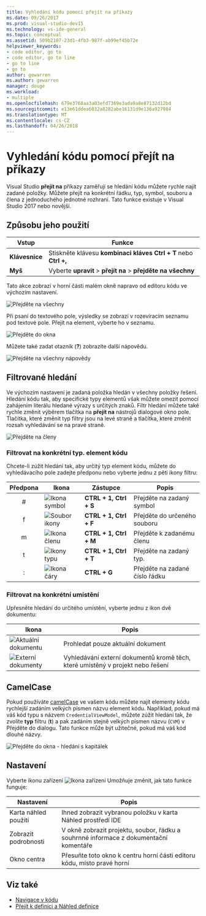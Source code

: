 ```yaml
---
title: Vyhledání kódu pomocí přejít na příkazy
ms.date: 09/26/2017
ms.prod: visual-studio-dev15
ms.technology: vs-ide-general
ms.topic: conceptual
ms.assetid: 509b2107-23d1-4fb3-987f-ab99ef45b72e
helpviewer_keywords:
- code editor, go to
- code editor, go to line
- go to line
- go to
author: gewarren
ms.author: gewarren
manager: douge
ms.workload:
- multiple
ms.openlocfilehash: 679e3768aa3a03efd7369e3ada9a8e87132d12bd
ms.sourcegitcommit: e13e61ddea6032a8282abe16131d9e136a927984
ms.translationtype: MT
ms.contentlocale: cs-CZ
ms.lasthandoff: 04/26/2018
---
```

# <a name="find-code-using-go-to-commands"></a>Vyhledání kódu pomocí přejít na příkazy

Visual Studio **přejít na** příkazy zaměřují se hledání kódu můžete rychle najít zadané položky. Můžete přejít na konkrétní řádku, typ, symbol, souboru a člena z jednoduchého jednotné rozhraní. Tato funkce existuje v Visual Studio 2017 nebo novější.

## <a name="how-to-use-it"></a>Způsobu jeho použití

Vstup        | Funkce
------------ | ---
**Klávesnice** | Stiskněte klávesu **kombinaci kláves Ctrl + T** nebo **Ctrl +,**
**Myš**    | Vyberte **upravit** > **přejít na** > **přejděte na všechny**

Tato akce zobrazí v horní části malém okně napravo od editoru kódu ve výchozím nastavení.

![Přejděte na všechny](media/gotoall.png)

Při psaní do textového pole, výsledky se zobrazí v rozevíracím seznamu pod textové pole. Přejít na element, vyberte ho v seznamu.

![Přejděte do okna](../ide/media/vside_navigatetowindow.png "přejít na okna")

Můžete také zadat otazník (**?**) zobrazíte další nápovědu.

  ![Přejděte na všechny nápovědy](media/gotoall_help.png)

## <a name="filtered-searches"></a>Filtrované hledání
Ve výchozím nastavení je zadaná položka hledán v všechny položky řešení. Hledání kódu tak, aby specifické typy elementů však můžete omezit pomocí zahájením literálu hledané výrazy s určitých znaků. Filtr hledání můžete také rychle změnit výběrem tlačítka na **přejít na** nástrojů dialogové okno pole. Tlačítka, které změnit typ filtry jsou na levé straně a tlačítka, které změnit rozsah vyhledávání se na pravé straně.

![Přejděte na členy](../ide/media/vside_navigation_toolbar.png)

### <a name="filter-to-a-specific-type-of-code-element"></a>Filtrovat na konkrétní typ. element kódu
Chcete-li zúžit hledání tak, aby určitý typ element kódu, můžete do vyhledávacího pole zadejte předponu nebo vyberte jednu z pěti ikony filtru:

Předpona | Ikona | Zástupce | Popis
:----: | ---- | -------- | ---
\#      | ![Ikona symbol](media/gotoall_symbolicon.png) | **CTRL + 1, Ctrl + S** | Přejděte na zadaný symbol
f      | ![Soubor ikony](media/gotoall_fileicon.png)     | **CTRL + 1, Ctrl + F** | Přejděte do určeného souboru
m      | ![Ikona členu](media/gotoall_membericon.png) | **CTRL + 1, Ctrl + M** | Přejděte k zadanému členu
t      | ![Ikony typu](media/gotoall_typeicon.png)     | **CTRL + 1, Ctrl + T** | Přejděte na zadaný typ.
:      | ![Ikona čáry](media/gotoall_lineicon.png)     | **CTRL + G**         | Přejděte na zadané číslo řádku

### <a name="filter-to-a-specific-location"></a>Filtrovat na konkrétní umístění
Upřesněte hledání do určitého umístění, vyberte jednu z ikon dvě dokumentu:

Ikona | Popis
---- | ---
![Aktuální dokumentu](media/gotoall_currentdocument.png) | Prohledat pouze aktuální dokument
![Externí dokumenty](media/gotoall_external.png) | Vyhledávání externí dokumentů kromě těch, které umístěný v projekt nebo řešení

## <a name="camel-casing"></a>CamelCase
Pokud používáte [camelCase](https://en.wikipedia.org/wiki/Camel_case) ve vašem kódu můžete najít elementy kódu rychlejší zadáním velkých písmen názvu element kódu. Například, pokud má váš kód typu s názvem `CredentialViewModel`, můžete zúžit hledání tak, že zvolíte **typ** filtru (**t**) a pak zadáním stejně velkých písmen názvu (`CVM`) v Přejděte do dialogu. Tato funkce může být užitečné, pokud má váš kód dlouhé názvy.

![Přejděte do okna - hledání s kapitálek](../ide/media/vside_capitalsearch.png)

## <a name="settings"></a>Nastavení
Vyberte ikonu zařízení ![Ikona zařízení](media/gotoall_gear.png) Umožňuje změnit, jak tato funkce funguje:

Nastavení | Popis
------- | ---
Karta náhled použití | Ihned zobrazit vybranou položku v karta Náhled prostředí IDE
Zobrazit podrobnosti    | V okně zobrazit projektu, soubor, řádku a souhrnné informace z dokumentační komentáře
Okno centra   | Přesuňte toto okno k centru horní části editoru kódu, místo pravé horní

## <a name="see-also"></a>Viz také

- [Navigace v kódu](../ide/navigating-code.md)
- [Přejít k definici a Náhled definice](../ide/go-to-and-peek-definition.md)